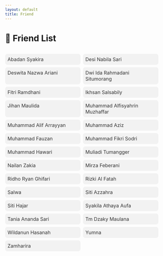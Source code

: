 ```yaml
---
layout: default
title: Friend
---
```


# 👥 Friend List

<style>
.friend-list {
  display: grid;
  grid-template-columns: repeat(auto-fit, minmax(220px, 1fr));
  gap: 0.5rem;
  padding: 1rem 0;
  font-size: 1rem;
}
.friend-list a {
  text-decoration: none;
  padding: 0.5rem;
  display: block;
  background: #f2f2f2;
  border-radius: 8px;
  color: #333;
  transition: background 0.2s;
}
.friend-list a:hover {
  background: #d0eaff;
}
</style>

<div class="friend-list">
  <a href="https://abadan1912.github.io/" target="_blank">Abadan Syakira</a>
  <a href="https://desynabilasari.github.io/" target="_blank">Desi Nabila Sari</a>
  <a href="https://deswitanazwa.github.io/" target="_blank">Deswita Nazwa Ariani</a>
  <a href="https://dwiidarahmadanisitumorang.github.io/" target="_blank">Dwi Ida Rahmadani Situmorang</a>
  <a href="https://fitriramadhani20.github.io/" target="_blank">Fitri Ramdhani</a>
  <a href="https://isanbly06.github.io/isanbily06.github.io/" target="_blank">Ikhsan Salsabily</a>
  <a href="https://jihanmaulidia09.github.io/" target="_blank">Jihan Maulida</a>
  <a href="https://alfisyahrin-26.github.io/" target="_blank">Muhammad Alfisyahrin Muzhaffar</a>
  <a href="https://alifarrayyan29.github.io/" target="_blank">Muhammad Alif Arrayyan</a>
  <a href="https://mhmmd-aziz.github.io/" target="_blank">Muhammad Aziz</a>
  <a href="https://mhmmd-aziz.github.io/" target="_blank">Muhammad Fauzan</a>
  <a href="https://mfikrisodri.github.io/" target="_blank">Muhammad Fikri Sodri</a>
  <a href="https://hawari-95.github.io/" target="_blank">Muhammad Hawari</a>
  <a href="https://muliadi50.github.io/" target="_blank">Muliadi Tumangger</a>
  <a href="https://nailanzakia.github.io/" target="_blank">Nailan Zakia</a>
  <a href="https://mirzafeberanyy.github.io/mirzafeberanyy.github.io/" target="_blank">Mirza Feberani</a>
  <a href="https://mhmmd-aziz.github.io/" target="_blank">Ridho Ryan Ghifari</a>
  <a href="https://riskialfattah.github.io/" target="_blank">Rizki Al Fatah</a>
  <a href="https://mhmmd-aziz.github.io/" target="_blank">Salwa</a>
  <a href="https://sitiazzahraaa.github.io/sitiazzahra.github.io/" target="_blank">Siti Azzahra</a>
  <a href="https://sitihajar01.github.io/sitihajar.github.io/" target="_blank">Siti Hajar</a>
  <a href="https://athayaaufa18.github.io/" target="_blank">Syakila Athaya Aufa</a>
  <a href="https://mhmmd-aziz.github.io/" target="_blank">Tania Ananda Sari</a>
  <a href="https://akbar2224.github.io/akbar2224/" target="_blank">Tm Dzaky Maulana</a>
  <a href="https://mhmmd-aziz.github.io/" target="_blank">Wildanun Hasanah</a>
  <a href="https://mhmmd-aziz.github.io/" target="_blank">Yumna</a>
  <a href="https://zamharira09.github.io/" target="_blank">Zamharira</a>
</div>
